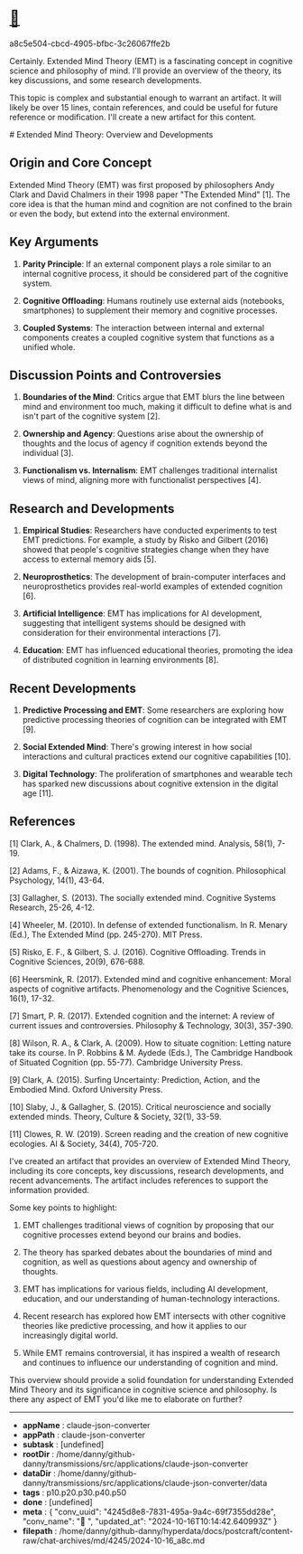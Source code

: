 # [💬 ](https://claude.ai/chat/4245d8e8-7831-495a-9a4c-69f7355dd28e)

a8c5e504-cbcd-4905-bfbc-3c26067ffe2b

 Certainly. Extended Mind Theory (EMT) is a fascinating concept in cognitive science and philosophy of mind. I'll provide an overview of the theory, its key discussions, and some research developments.

<antThinking>This topic is complex and substantial enough to warrant an artifact. It will likely be over 15 lines, contain references, and could be useful for future reference or modification. I'll create a new artifact for this content.</antThinking>

<antArtifact identifier="extended-mind-theory" type="text/markdown" title="Extended Mind Theory: Overview and Developments">
# Extended Mind Theory: Overview and Developments

## Origin and Core Concept

Extended Mind Theory (EMT) was first proposed by philosophers Andy Clark and David Chalmers in their 1998 paper "The Extended Mind" [1]. The core idea is that the human mind and cognition are not confined to the brain or even the body, but extend into the external environment.

## Key Arguments

1. **Parity Principle**: If an external component plays a role similar to an internal cognitive process, it should be considered part of the cognitive system.

2. **Cognitive Offloading**: Humans routinely use external aids (notebooks, smartphones) to supplement their memory and cognitive processes.

3. **Coupled Systems**: The interaction between internal and external components creates a coupled cognitive system that functions as a unified whole.

## Discussion Points and Controversies

1. **Boundaries of the Mind**: Critics argue that EMT blurs the line between mind and environment too much, making it difficult to define what is and isn't part of the cognitive system [2].

2. **Ownership and Agency**: Questions arise about the ownership of thoughts and the locus of agency if cognition extends beyond the individual [3].

3. **Functionalism vs. Internalism**: EMT challenges traditional internalist views of mind, aligning more with functionalist perspectives [4].

## Research and Developments

1. **Empirical Studies**: Researchers have conducted experiments to test EMT predictions. For example, a study by Risko and Gilbert (2016) showed that people's cognitive strategies change when they have access to external memory aids [5].

2. **Neuroprosthetics**: The development of brain-computer interfaces and neuroprosthetics provides real-world examples of extended cognition [6].

3. **Artificial Intelligence**: EMT has implications for AI development, suggesting that intelligent systems should be designed with consideration for their environmental interactions [7].

4. **Education**: EMT has influenced educational theories, promoting the idea of distributed cognition in learning environments [8].

## Recent Developments

1. **Predictive Processing and EMT**: Some researchers are exploring how predictive processing theories of cognition can be integrated with EMT [9].

2. **Social Extended Mind**: There's growing interest in how social interactions and cultural practices extend our cognitive capabilities [10].

3. **Digital Technology**: The proliferation of smartphones and wearable tech has sparked new discussions about cognitive extension in the digital age [11].

## References

[1] Clark, A., & Chalmers, D. (1998). The extended mind. Analysis, 58(1), 7-19.

[2] Adams, F., & Aizawa, K. (2001). The bounds of cognition. Philosophical Psychology, 14(1), 43-64.

[3] Gallagher, S. (2013). The socially extended mind. Cognitive Systems Research, 25-26, 4-12.

[4] Wheeler, M. (2010). In defense of extended functionalism. In R. Menary (Ed.), The Extended Mind (pp. 245-270). MIT Press.

[5] Risko, E. F., & Gilbert, S. J. (2016). Cognitive Offloading. Trends in Cognitive Sciences, 20(9), 676-688.

[6] Heersmink, R. (2017). Extended mind and cognitive enhancement: Moral aspects of cognitive artifacts. Phenomenology and the Cognitive Sciences, 16(1), 17-32.

[7] Smart, P. R. (2017). Extended cognition and the internet: A review of current issues and controversies. Philosophy & Technology, 30(3), 357-390.

[8] Wilson, R. A., & Clark, A. (2009). How to situate cognition: Letting nature take its course. In P. Robbins & M. Aydede (Eds.), The Cambridge Handbook of Situated Cognition (pp. 55-77). Cambridge University Press.

[9] Clark, A. (2015). Surfing Uncertainty: Prediction, Action, and the Embodied Mind. Oxford University Press.

[10] Slaby, J., & Gallagher, S. (2015). Critical neuroscience and socially extended minds. Theory, Culture & Society, 32(1), 33-59.

[11] Clowes, R. W. (2019). Screen reading and the creation of new cognitive ecologies. AI & Society, 34(4), 705-720.
</antArtifact>

I've created an artifact that provides an overview of Extended Mind Theory, including its core concepts, key discussions, research developments, and recent advancements. The artifact includes references to support the information provided.

Some key points to highlight:

1. EMT challenges traditional views of cognition by proposing that our cognitive processes extend beyond our brains and bodies.

2. The theory has sparked debates about the boundaries of mind and cognition, as well as questions about agency and ownership of thoughts.

3. EMT has implications for various fields, including AI development, education, and our understanding of human-technology interactions.

4. Recent research has explored how EMT intersects with other cognitive theories like predictive processing, and how it applies to our increasingly digital world.

5. While EMT remains controversial, it has inspired a wealth of research and continues to influence our understanding of cognition and mind.

This overview should provide a solid foundation for understanding Extended Mind Theory and its significance in cognitive science and philosophy. Is there any aspect of EMT you'd like me to elaborate on further?

---

* **appName** : claude-json-converter
* **appPath** : claude-json-converter
* **subtask** : [undefined]
* **rootDir** : /home/danny/github-danny/transmissions/src/applications/claude-json-converter
* **dataDir** : /home/danny/github-danny/transmissions/src/applications/claude-json-converter/data
* **tags** : p10.p20.p30.p40.p50
* **done** : [undefined]
* **meta** : {
  "conv_uuid": "4245d8e8-7831-495a-9a4c-69f7355dd28e",
  "conv_name": "💬 ",
  "updated_at": "2024-10-16T10:14:42.640993Z"
}
* **filepath** : /home/danny/github-danny/hyperdata/docs/postcraft/content-raw/chat-archives/md/4245/2024-10-16_a8c.md